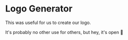 # Logo Generator

This was useful for us to create our logo.

It's probably no other use for others, but hey, it's open 🤷
